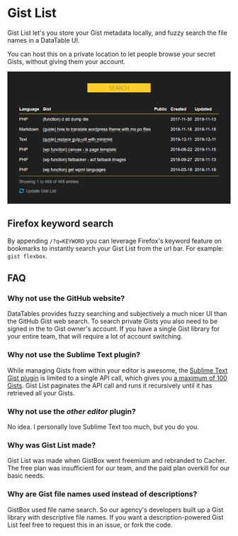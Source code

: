 # Gist List

Gist List let's you store your Gist metadata locally, and fuzzy search the file names in a DataTable UI.

You can host this on a private location to let people browse your secret Gists, without giving them your account.

![screenshot](https://raw.githubusercontent.com/Brugman/gist-list/develop/screenshot.png)

## Firefox keyword search

By appending `/?q=KEYWORD` you can leverage Firefox's keyword feature on bookmarks to instantly search your Gist List from the url bar. For example: `gist flexbox`.

## FAQ

### Why not use the GitHub website?

DataTables provides fuzzy searching and subjectively a much nicer UI than the GitHub Gist web search. To search private Gists you also need to be signed in the to Gist owner's account. If you have a single Gist library for your entire team, that will require a lot of account switching.

### Why not use the Sublime Text plugin?

While managing Gists from within your editor is awesome, the [Sublime Text Gist plugin](https://github.com/condemil/Gist) is limited to a single API call, which gives you [a maximum of 100 Gists](https://github.com/condemil/Gist#options). Gist List paginates the API call and runs it recursively until it has retrieved all your Gists.

### Why not use the *other editor* plugin?

No idea. I personally love Sublime Text too much, but you do you.

### Why was Gist List made?

Gist List was made when GistBox went freemium and rebranded to Cacher. The free plan was insufficient for our team, and the paid plan overkill for our basic needs.

### Why are Gist file names used instead of descriptions?

GistBox used file name search. So our agency's developers built up a Gist library with descriptive file names. If you want a description-powered Gist List feel free to request this in an issue, or fork the code.